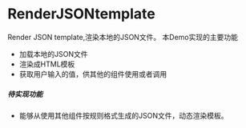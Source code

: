 # RenderJSONtemplate
Render JSON template,渲染本地的JSON文件。
本Demo实现的主要功能
* 加载本地的JSON文件
* 渲染成HTML模板
* 获取用户输入的值，供其他的组件使用或者调用

##### 待实现功能
* 能够从使用其他组件按规则格式生成的JSON文件，动态渲染模板。
